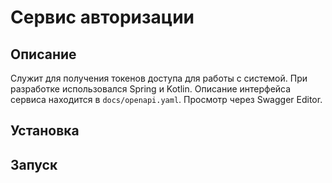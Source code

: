 # Сервис авторизации
## Описание
Служит для получения токенов доступа для работы с системой.
При разработке использовался Spring и Kotlin.
Описание интерфейса сервиса находится в `docs/openapi.yaml`. Просмотр через Swagger Editor.
## Установка
## Запуск
